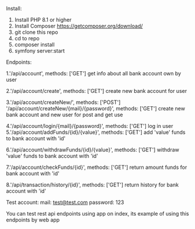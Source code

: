 Install:
1. Install PHP 8.1 or higher
2. Install Composer https://getcomposer.org/download/
3. git clone this repo
4. cd to repo
5. composer install
6. symfony server:start

Endpoints:

1.'/api/account', methods: ['GET']
get info about all bank account own by user

2.'/api/account/create', methods: ['GET']
create new bank account for user

3.'/api/account/createNew/', methods: ['POST']
'/api/account/createNew/{mail}/{password}', methods: ['GET']
create new bank account and new user for post and get use

4.'/api/account/login/{mail}/{password}', methods: ['GET']
log in user 
5.'/api/account/addFunds/{id}/{value}', methods: ['GET']
add 'value' funds to bank account with 'id'

6.'/api/account/withdrawFunds/{id}/{value}', methods: ['GET']
withdraw 'value' funds to bank account with 'id'

7.'/api/account/checkFunds/{id}', methods: ['GET']
return amount funds for bank account with 'id'

8.'/api/transaction/history/{id}', methods: ['GET']
return history for bank account with 'id'

Test account:
mail: test@test.com
password: 123

You can test rest api endpoints using app on index, its example of using this endpoints by web app
